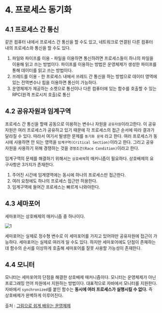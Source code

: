 # 4. 프로세스 동기화 

## 4.1 프로세스 간 통신

같은 컴퓨터 내에서 프로세스 간 통신을 할 수도 있고, 네트워크로 연결된 다른 컴퓨터 내의 프로세스와 통신을 할 수도 있다.

1. 파일와 파이프를 이용 -  파일을 이용하면 통신하려면 프로세스들이 하나의 파일을 이용해 읽고 쓰는 방법이다. 파이프를 이용하는 방법은 운영체제가 생성한 파이프를 통해 데이터를 읽고 쓰는 방법이다.
2. 쓰레드를 이용 - 한 프로세스 내에서 쓰레드 간 통신을 하는 방법으로 데이터 영역에 있는 전역변수나 힙을 이용하면 통신이 가능하다.
3. 운영체제가 제공하는 소켓으로 통신이나 다른 컴퓨터에 있는 함수를 호출할 수 있는 RPC(원격 프로시저 호출)로 통신

## 4.2 공유자원과 임계구역

프로세스 간 통신을 할때 공동으로 이용하는 변수나 자원을 `공유자원`이라고한다. 이 공유자원은 여러 프로세스가 공유하고 있기 때문에 각 프로세스의 접근 순서에 따라 결과가 달라질 수 있다. 따라서 여기서 발생한 문제를 `동기화 문제` 라고 한다. 여러 프로세스가 동시에 사용하면 안 되는 영역을 `임계구역(Critical Section)`이라고 한다. 그리고 공유자원을 사용하기 위해 경쟁하는 것을 `경쟁조건(Race Condition)`이라고 한다.

임계구역의 문제를 해결하기 위해서는 `상호배제`의 매커니즘이 필요하다. 상호배제의 요구사항은 3가지가 존재한다.

1. 주어진 시간에 임계영역에는 동시에 하나의 프로세스만 접근한다.
2. 여러 요청에도 하나의 프로세스 접근만 허용한다.
3. 임계구역에 들어간 프로세스는 빠르게 나와야한다.

## 4.3 세마포어

세마포어는 상호배제의 매커니즘 중 하나이다.

![1](https://github.com/user-attachments/assets/eefe6123-fe7f-4db8-9014-d140654e7cc7)

세마포어는 실제로 정수형 변수로 이 세마포어를 가지고 있어야만 공유자원에 접근이 가능하다. 세마포어는 실제로 여러개 일 수도 있다. 하지만 세마포어에도 단점이 존재하는데 함수의 순서를 이상하게 호출해 세마포어를 잘못 사용할 가능성이 존재한다.

## 4.4 모니터

모니터는 세마포어의 단점을 해결한 상호배제 매커니즘이다. 모니터는 운영체제가 아닌 프로그래밍 언어 차원에서 지원하는 방법이다. 대표적으로 자바에서 모니터를 지원한다. 자바에서 `synchronized`를 붙인 함수는 **동시에 여러 프로세스가 실행시킬 수 없다.** 즉 상호배제가 완벽하게 이루어진다.

출처 : [그림으로 쉽게 배우는 운영체제
](https://inf.run/Ciptb)